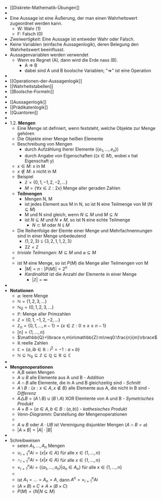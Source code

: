 - [[Diskrete-Mathematik-Übungen]]
-
- Eine Aussage ist eine Äußerung, der man einen Wahrheitswert zugeordnet werden kann.
	- W: Wahr (1)
	- F: Falsch (0)
- *Zweiwertigkeit*: Eine Aussage ist entweder Wahr oder Falsch.
- Keine Variablen (einfache Aussagenlogik), deren Belegung den Wahrheitswert beeinflusst.
- Aussagenvariablen werden verwendet
	- Wenn es Regnet (A), dann wird die Erde nass (B).
		- A => B
		- dabei sind A und B boolsche Variablen; "=>" ist eine Operation
-
- [[Operationen-der-Aussagenlogik]]
- [[Wahrheitstabellen]]
- [[Boolsche-Formeln]]
-
- [[Aussagenlogik]]
- [[Prädikatenlogik]]
- [[Quantoren]]
-
- 1.2. **Mengen**
	- Eine Menge ist definiert, wenn feststeht, welche Objekte zur Menge gehören
	- Die Objekte einer Menge heißen Elemente
	- Beschreibung von Mengen
		- durch Aufzählung iherer Elemente ($\lbrace e_1,...,e_{n}\rbrace$)
		- durch Angabe von Eigenschaften ($\lbrace x\in M\rbrace$, wobei x hat Eigenschaft y)
	- $x\in M$: x in M
	- $x\notin M$: x nicht in M
	- Beispiel
		- $\mathbb{Z}=\lbrace0,1,-1,2,-2,...\rbrace$
		- $M=\lbrace\forall x\in\mathbb{Z}:2x\rbrace$ Menge aller geraden Zahlen
	- **Teilmengen**
		- Mengen N, M
		- ist jedes Element aus M in N, so ist N eine Teilmenge von M ($N\subseteq M$)
		- M und N sind gleich, wenn $N\subseteq M$ und $M\subseteq N$
		- ist $N\subseteq M$ und $N\neq M$, so ist N eine echte Teilmenge
			- $N\subset M$ oder $N\subsetneqq M$
	- Die Reihenfolge der Elemte einer Menge und Mehrfachnennungen sind in einer Menge unbedeutend
		- $\lbrace1,2,3\rbrace\subsetneqq\lbrace3,2,1,1,2,3\rbrace$
		- $2\mathbb{Z}=\mathbb{Z}$
	- *triviale Teilmengen*: $M\subseteq M$ und $\varnothing\subseteq M$
	-
	- ist M eine Menge, so ist $P(M)$ die Menge aller Teilmengen von M
		- $|M|=n:|P(M)|=2^{n}$
		- *Kardinalität* ist die Anzahl der Elemente in einer Menge
			- $|\mathbb{Z}|=\infty$
-
- **Notationen**
	- $\varnothing$: leere Menge
	- $\mathbb{N}=\lbrace1,2,3,...\rbrace$
	- $\mathbb{N}_0=\lbrace0,1,2,3,...\rbrace$
	- $\mathbb{P}$: Menge aller Primzahlen
	- $\mathbb{Z}=\lbrace0,1,-1,2,-2,...\rbrace$
	- $\mathbb{Z}_{n}=\lbrace0,1,...,n-1\rbrace=\lbrace x\in\mathbb{Z}:0\leq x\leq n-1\rbrace$
	- $[n]=\lbrace1,...,n\rbrace$
	- $\mathbb{Q}=\lbrace n,m\in\mathbb{Z}:m\neq0:\frac{n}{m}\rbrace$
	- $\mathbb{R}$ reelle Zahlen
	- $\mathbb{C}=\lbrace a,ib\in\mathbb{R}:i^2=-1:a+b\rbrace$
	- $\mathbb{N}\subseteq\mathbb{N_0}\subseteq\mathbb{Z}\subseteq\mathbb{Q}\subseteq\mathbb{R}\subseteq\mathbb{C}$
-
- **Mengenoperationen**
	- A,B seien Mengen
	- $A\cup B$ alle Elemente aus A und B - *Addition*
	- $A\cap B$ alle Elemente, die in A und B gleichzeitig sind - *Schnitt*
	- $A\setminus B:\lbrace x:x\in A,x\notin B\rbrace$ alle Elemente aus A, die nicht in B sind - *Differenz*
	- $A\triangle B=(A\setminus B)\cup(B\setminus A)$ XOR Elemtente von A und B - *Symetrisches Produkt*
	- $A\times B=\lbrace a\in A,b\in B:(a,b)\rbrace$ - *kathesisches Produkt*
	- *Venn-Diagramm*: Darstellung der Mengenoperationen
	-
	- $A\uplus B$ oder $A\cdot UB$ ist Vereinigung disjunkter Mengen ($A\cap B=\varnothing$)
	- $|A\times B|=|A|\cdot|B|$
-
- Schreibweisen
	- seien $A_1,...,A_{n}$ Mengen
	- $\cup_{i=1}^{n}Ai=\lbrace x|x\in A\rbrace$ für alle $x\in\lbrace1,...,n\rbrace$
	- $\cap_{i=1}^{n}Ai=\lbrace x|x\in A\rbrace$ für alle $x\in\lbrace1,...,n\rbrace$
	- $\times_{i=1}^{n}Ai=\lbrace(a_1,...,a_{n})|a_{n}\in A_{n}\rbrace$ für alle $x\in\lbrace1,...,n\rbrace$
	-
	- ist $A_1=...=A_{n}=A$, dann $A^{n}=\times_{i=1}^{n}Ai$
	- $(A\times B)\times C\neq A\times(B\times C)$
	- $P(M)=\lbrace N|N\subseteq M\rbrace$